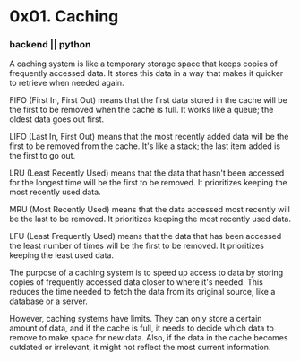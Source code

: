 # 0x01. Caching
### backend || python
A caching system is like a temporary storage space that keeps copies of frequently accessed data. It stores this data in a way that makes it quicker to retrieve when needed again.

FIFO (First In, First Out) means that the first data stored in the cache will be the first to be removed when the cache is full. It works like a queue; the oldest data goes out first.

LIFO (Last In, First Out) means that the most recently added data will be the first to be removed from the cache. It's like a stack; the last item added is the first to go out.

LRU (Least Recently Used) means that the data that hasn't been accessed for the longest time will be the first to be removed. It prioritizes keeping the most recently used data.

MRU (Most Recently Used) means that the data accessed most recently will be the last to be removed. It prioritizes keeping the most recently used data.

LFU (Least Frequently Used) means that the data that has been accessed the least number of times will be the first to be removed. It prioritizes keeping the least used data.

The purpose of a caching system is to speed up access to data by storing copies of frequently accessed data closer to where it's needed. This reduces the time needed to fetch the data from its original source, like a database or a server.

However, caching systems have limits. They can only store a certain amount of data, and if the cache is full, it needs to decide which data to remove to make space for new data. Also, if the data in the cache becomes outdated or irrelevant, it might not reflect the most current information.